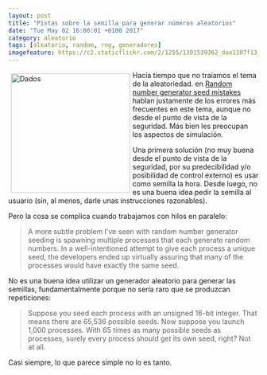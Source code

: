 ```yaml
---
layout: post
title: "Pistas sobre la semilla para generar números aleatorios"
date: "Tue May 02 16:00:01 +0100 2017"
category: aleatorio
tags: [aleatorio, random, rng, generadores]
imagefeature: https://c2.staticflickr.com/2/1255/1301539362_daa1107f13_m.jpg
---
```





<a href="https://www.flickr.com/photos/fernand0/1301539362" title="Dados"><img src="https://c2.staticflickr.com/2/1255/1301539362_daa1107f13_m.jpg" width="240"  alt="Dados" style="float:left; margin:5px"></a>
Hacía tiempo que no traíamos el tema de la aleatoriedad. en [Random number generator seed mistakes](https://www.johndcook.com/blog/2016/01/29/random-number-generator-seed-mistakes/) hablan justamente de los errores más frecuentes en este tema, aunque no desde el punto de vista de la seguridad. Más bien les preocupan los aspectos de simulación.

Una primera solución (no muy buena desde el punto de vista de la seguridad, por su predecibilidad y/o posibilidad de control externo) es usar como semilla la hora. Desde luego, no es una buena idea pedir la semilla al usuario (sin, al menos, darle unas instrucciones razonables).

Pero la cosa se complica cuando trabajamos con hilos en paralelo:

> A more subtle problem I’ve seen with random number generator seeding is spawning multiple processes that each generate random numbers. In a well-intentioned attempt to give each process a unique seed, the developers ended up virtually assuring that many of the processes would have exactly the same seed.

No es una buena idea utilizar un generador aleatorio para generar las semillas, fundamentalmente porque no sería raro que se produzcan repeticiones:

> Suppose you seed each process with an unsigned 16-bit integer. That means there are 65,536 possible seeds. Now suppose you launch 1,000 processes. With 65 times as many possible seeds as processes, surely every process should get its own seed, right? Not at all.

Casi siempre, lo que parece simple no lo es tanto.
